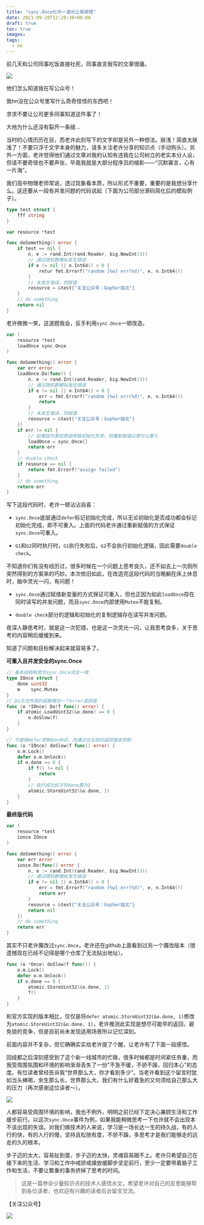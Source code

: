 ```yaml
---
title: "sync.Once化作一道光让我顿悟"
date: 2021-09-20T12:20:38+08:00
draft: true
toc: true
images:
tags:
  - Go
---
```



前几天和公司同事吃饭直接社死，同事直言我写的文章很骚。

![](https://note.youdao.com/yws/api/personal/file/WEB42049ac1e6f622a5c4f922a8d281b50b?method=download&shareKey=03ed8c0a8c01be952c3be942bc6a562e)

他们怎么知道我在写公众号！

我tm没在公众号里写什么奇奇怪怪的东西吧！

求求不要让公司更多同事知道这件事了！

大地为什么还没有裂开一条缝...


当时的心情历历在目，而老许此刻写下的文字却是另外一种想法。肤浅！简直太肤浅了！不要只浮于文字本身的魅力，请多关注老许分享的知识点（手动狗头）。另外一方面，老许觉得他们通过文章对我的认知有违我在公司树立的老实本分人设，但请不要奇怪也不要声张，毕竟我就是大部分程序员的缩影——“沉默寡言，心有一片海”。

我们高中物理老师常说，透过现象看本质，所以形式不重要，重要的是我想分享什么。这还要从一段有并发问题的代码说起（下面为公司部分源码简化后的模拟例子）。


```go
type test struct {
	fff string
}

var resource *test

func doSomething() error {
    if test == nil {
        n, e := rand.Int(rand.Reader, big.NewInt(3))
        // 通过随机数模拟发生错误
		if e != nil || n.Int64() > 0 {
		    retur fmt.Errorf("random [%w] err(%d)", e, n.Int64())
		}
		// 未发生错误，则赋值
		resource = &test{"关注公众号：Gopher指北"}
    }
    // do something
    return nil
}

```
老许微微一笑，这道题我会，反手利用`sync.Once`一顿改造。

```go
var (
	resource *test
	loadOnce sync.Once
)

func doSomething() error {
    var err error
	loadOnce.Do(func() {
		n, e := rand.Int(rand.Reader, big.NewInt(3))
		// 通过随机数模拟发生错误
		if e != nil || n.Int64() > 0 {
			err = fmt.Errorf("random [%w] err(%d)", e, n.Int64())
			return
		}
		// 未发生错误，则赋值
		resource = &test{"关注公众号：Gopher指北"}
	})
	if err != nil {
		// 如果因为某些原因导致初始化失败，则重新赋值以便可以重入
		loadOnce = sync.Once{}
		return err
	}
	// double check
	if resource == nil {
		return fmt.Errorf("assign failed")
	}
	// do something
	return err
}
```

写下这段代码时，老许一顿沾沾自喜：

* `sync.Once`底层通过`defer`标记初始化完成，所以无论初始化是否成功都会标记初始化完成，即不可重入。上面的代码老许通过重新赋值的方式保证`sync.Once`可重入。

* `G1`和`G2`同时执行时，`G1`执行失败后，`G2`不会执行初始化逻辑，因此需要`double check`。

不知道你们有没有经历过，很多时候在一个问题上思考良久，还不如去上一次厕所突然得到的方案来的巧妙。本次依旧如此，在改造完这段代码的当晚躺在床上休息时，脑中灵光一闪，有问题！

* `sync.Once`通过赋值新变量的方式保证可重入，但也正因为如此`loadOnce`存在同时读写的并发问题，而且`sync.Once`内部使用`Mutex`不能复制。

* `double check`部分的逻辑和初始化的复制逻辑存在读写并发问题。

夜深人静思考时，就是这一次犯错，也是这一次灵光一闪，让我思考良多，关于思考的内容稍后缓缓到来。

知道了问题和目标解决起来就容易多了。

**可重入且并发安全的sync.Once**

```go
// 基本结构和官方sync.Once完全一致
type IOnce struct {
	done uint32
	m    sync.Mutex
}
// Do方法传递的函数增加一个error返回值
func (o *IOnce) Do(f func() error) {
	if atomic.LoadUint32(&o.done) == 0 {
		o.doSlow(f)
	}
}

// 不使用defer控制don标识，而通过也无妨的返回值来控制
func (o *IOnce) doSlow(f func() error) {
	o.m.Lock()
	defer o.m.Unlock()
	if o.done == 0 {
		if f() != nil {
			return
		}
		// 执行成功后才将done置为1
		atomic.StoreUint32(&o.done, 1)
	}
}

```
**最终版代码**

```go
var (
	resource *test
	ionce IOnce
)

func doSomething() error {
    var err error
    ionce.Do(func() error {
		n, e := rand.Int(rand.Reader, big.NewInt(3))
		// 通过随机数模拟发生错误
		if e != nil || n.Int64() > 0 {
			err = fmt.Errorf("random [%w] err(%d)", e, n.Int64())
			return err
		}
		resource = &test{"关注公众号：Gopher指北"}
		return nil
	})
	// do something
	return err
}


```

其实不只老许魔改过`sync.Once`，老许还在github上面看到过另一个魔改版本（很遗憾现在已经不记得是哪个仓库了无法贴出地址）。

```go
func (o *Once) doSlow(f func()) {
	o.m.Lock()
	defer o.m.Unlock()
	if o.done == 0 {
	    atomic.StoreUint32(&o.done, 1)
		f() 
	}
}
```
和官方实现的版本相比，仅仅是将`defer atomic.StoreUint32(&o.done, 1)`修改为`atomic.StoreUint32(&o.done, 1)`，老许推测此实现是想尽可能早的返回，避免锁的竞争，但是目前尚未发现适用场景所以记忆深刻。

前面内容并不复杂，但它确确实实给老许提了个醒，让老许有了下面一段感悟。

回成都之后深刻感受到了这个新一线城市的忙碌，很多时候都是时间紧任务重，而我受周围氛围和环境的影响渐渐丢失了一份"不急不缓，不骄不躁，回归本心"的态度。有位读者曾经告诉我“世界那么大，你才看到多少”。当老许看到这个留言时犹如当头棒喝，余生那么长，世界那么大，我们有什么好着急的又何须给自己那么大的压力（再次感谢这位读者～）。

![](https://note.youdao.com/yws/api/personal/file/WEBf21418759ed0be65e748ee41f3ca9d11?method=download&shareKey=26d3e2d6de1dcdce4c6c1f5b5672731a)

人都容易受周围环境的影响，我也不例外，明明之前已经下定决心兼顾生活和工作缓步前行。以这次`sync.Once`事件为例，如果我能稍微思考一下也许就不会出现本不该出现的失误。对我们做技术的人来说，学习是一场长达一生的持久战，有的人行的快，有的人行的慢，坚持且松弛有度，不骄不躁，多思考才是我们能够走的远走的久的根本。

步子迈的太大，容易扯到蛋，步子迈的太快，灵魂容易跟不上。老许只希望自己在接下来的生活、学习和工作中戒骄戒燥放缓脚步坚定前行，至少一定要带着脑子工作和生活，不要让繁重的事务挤掉了思考的时间。

> 这是一篇参杂少量知识点的技术人感悟水文，希望老许对自己的反思能够帮到各位读者，也欢迎有兴趣的读者后台留言交流。

【关注公众号】

![](https://note.youdao.com/yws/api/personal/file/WEBa3ee67b2b867e98cb5c587f4adfa6801?method=download&shareKey=0fbb95d0aec6170b854e7b890d50d559)